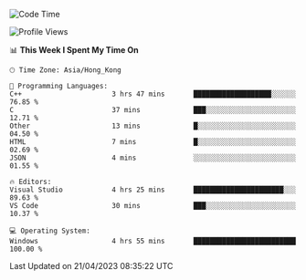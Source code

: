 <!--START_SECTION:waka-->
![Code Time](http://img.shields.io/badge/Code%20Time-53%20hrs%2057%20mins-blue)

![Profile Views](http://img.shields.io/badge/Profile%20Views-1-blue)

📊 **This Week I Spent My Time On** 

```text
🕑︎ Time Zone: Asia/Hong_Kong

💬 Programming Languages: 
C++                      3 hrs 47 mins       ███████████████████░░░░░░   76.85 % 
C                        37 mins             ███░░░░░░░░░░░░░░░░░░░░░░   12.71 % 
Other                    13 mins             █░░░░░░░░░░░░░░░░░░░░░░░░   04.50 % 
HTML                     7 mins              █░░░░░░░░░░░░░░░░░░░░░░░░   02.69 % 
JSON                     4 mins              ░░░░░░░░░░░░░░░░░░░░░░░░░   01.55 % 

🔥 Editors: 
Visual Studio            4 hrs 25 mins       ██████████████████████░░░   89.63 % 
VS Code                  30 mins             ███░░░░░░░░░░░░░░░░░░░░░░   10.37 % 

💻 Operating System: 
Windows                  4 hrs 55 mins       █████████████████████████   100.00 % 
```


 Last Updated on 21/04/2023 08:35:22 UTC
<!--END_SECTION:waka-->
